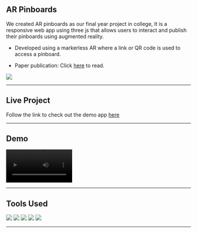 ## AR Pinboards
We created AR pinboards as our final year project in college, It is a responsive web app using three js that allows users to interact and publish their pinboards using augmented reality.

- Developed using a markerless AR where a link or QR code is used to access a pinboard.

- Paper publication: Click [here](https://www.tojqi.net/index.php/journal/article/view/1172/519) to read.
<img src="assets/readme_images/Screenshot 2022-06-10 at 2.08.03 PM.png">

<hr>

## Live Project
Follow the link to check out the demo app [here](https://thebenezer.github.io/pinboARds/)

<hr>

## Demo

<video src="assets/readme_images/ezgif-4-938846952c.mov" width=180></video>

<hr>

## Tools Used
<img src="https://img.shields.io/badge/php-%23777BB4.svg?style=for-the-badge&logo=php&logoColor=white">
<img src="https://img.shields.io/badge/javascript-%23323330.svg?style=for-the-badge&logo=javascript&logoColor=%23F7DF1E">
<img src="https://img.shields.io/badge/threejs-black?style=for-the-badge&logo=three.js&logoColor=white">
<img src="https://img.shields.io/badge/GoogleCloud-%234285F4.svg?style=for-the-badge&logo=google-cloud&logoColor=white">
<img src="https://img.shields.io/badge/git-%23F05033.svg?style=for-the-badge&logo=git&logoColor=white">
<hr>
